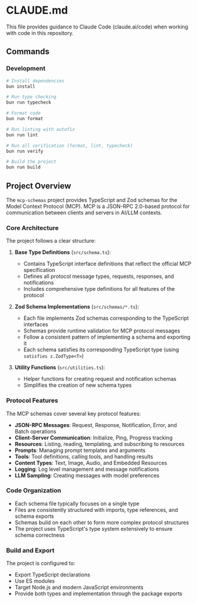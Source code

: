 # CLAUDE.md

This file provides guidance to Claude Code (claude.ai/code) when working with code in this repository.

## Commands

### Development

```bash
# Install dependencies
bun install

# Run type checking
bun run typecheck

# Format code
bun run format

# Run linting with autofix
bun run lint

# Run all verification (format, lint, typecheck)
bun run verify

# Build the project
bun run build
```

## Project Overview

The `mcp-schemas` project provides TypeScript and Zod schemas for the Model Context Protocol (MCP). MCP is a JSON-RPC 2.0-based protocol for communication between clients and servers in AI/LLM contexts.

### Core Architecture

The project follows a clear structure:

1. **Base Type Definitions** (`src/schema.ts`):

   - Contains TypeScript interface definitions that reflect the official MCP specification
   - Defines all protocol message types, requests, responses, and notifications
   - Includes comprehensive type definitions for all features of the protocol

2. **Zod Schema Implementations** (`src/schemas/*.ts`):

   - Each file implements Zod schemas corresponding to the TypeScript interfaces
   - Schemas provide runtime validation for MCP protocol messages
   - Follow a consistent pattern of implementing a schema and exporting it
   - Each schema satisfies its corresponding TypeScript type (using `satisfies z.ZodType<T>`)

3. **Utility Functions** (`src/utilities.ts`):
   - Helper functions for creating request and notification schemas
   - Simplifies the creation of new schema types

### Protocol Features

The MCP schemas cover several key protocol features:

- **JSON-RPC Messages**: Request, Response, Notification, Error, and Batch operations
- **Client-Server Communication**: Initialize, Ping, Progress tracking
- **Resources**: Listing, reading, templating, and subscribing to resources
- **Prompts**: Managing prompt templates and arguments
- **Tools**: Tool definitions, calling tools, and handling results
- **Content Types**: Text, Image, Audio, and Embedded Resources
- **Logging**: Log level management and message notifications
- **LLM Sampling**: Creating messages with model preferences

### Code Organization

- Each schema file typically focuses on a single type
- Files are consistently structured with imports, type references, and schema exports
- Schemas build on each other to form more complex protocol structures
- The project uses TypeScript's type system extensively to ensure schema correctness

### Build and Export

The project is configured to:

- Export TypeScript declarations
- Use ES modules
- Target Node.js and modern JavaScript environments
- Provide both types and implementation through the package exports
